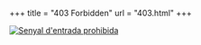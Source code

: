 +++
title = "403 Forbidden"
url = "403.html"
+++

<a href="/"><img src="/uploads/403.jpg" alt="Senyal d'entrada prohibida"></a>
